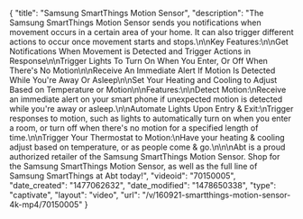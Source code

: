{
    "title": "Samsung SmartThings Motion Sensor",
    "description": "The Samsung SmartThings Motion Sensor sends you notifications when movement occurs in a certain area of your home. It can also trigger different actions to occur once movement starts and stops.\n\nKey Features:\n\nGet Notifications When Movement is Detected and Trigger Actions in Response\n\nTrigger Lights To Turn On When You Enter, Or Off When There's No Motion\n\nReceive An Immediate Alert If Motion Is Detected While You're Away Or Asleep\n\nSet Your Heating and Cooling to Adjust Based on Temperature or Motion\n\nFeatures:\n\nDetect Motion:\nReceive an immediate alert on your smart phone if unexpected motion is detected while you're away or asleep.\n\nAutomate Lights Upon Entry & Exit:\nTrigger responses to motion, such as lights to automatically turn on when you enter a room, or turn off when there's no motion for a specified length of time.\n\nTrigger Your Thermostat to Motion:\nHave your heating & cooling adjust based on temperature, or as people come & go.\n\n\nAbt is a proud authorized retailer of the Samsung SmartThings Motion Sensor. Shop for the Samsung SmartThings Motion Sensor, as well as the full line of Samsung SmartThings at Abt today!",
    "videoid": "70150005",
    "date_created": "1477062632",
    "date_modified": "1478650338",
    "type": "captivate",
    "layout": "video",
    "url": "\/v\/160921-smartthings-motion-sensor-4k-mp4\/70150005"
}